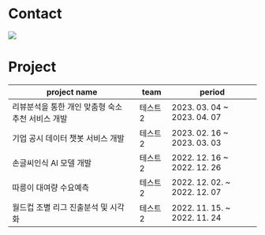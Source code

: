 # Contact

<a href="mailto:danakkii22@gmail.com"><img src="https://img.shields.io/badge/danakkii22@gmail.com-EA4335?style=flat-square&logo=Gmail&logoColor=white&link=mailto:danakkii22@gmail.com"/></a>


# Project
|project name|team|period|
|------|---|---|
|리뷰분석을 통한 개인 맞춤형 숙소 추천 서비스 개발|테스트2|2023. 03. 04 ~ 2023. 04. 07|
|기업 공시 데이터 챗봇 서비스 개발|테스트2|2023. 02. 16 ~ 2023. 03. 03|
|손글씨인식 AI 모델 개발|테스트2|2022. 12. 16 ~ 2022. 12. 26|
|따릉이 대여량 수요예측|테스트2|2022. 12. 02. ~ 2022. 12. 07 |
|월드컵 조별 리그 진출분석 및 시각화|테스트2|2022. 11. 15. ~ 2022. 11. 24 |
<!--
**danakkii/danakkii** is a ✨ _special_ ✨ repository because its `README.md` (this file) appears on your GitHub profile.

Here are some ideas to get you started:

- 🔭 I’m currently working on ...
- 🌱 I’m currently learning ...
- 👯 I’m looking to collaborate on ...
- 🤔 I’m looking for help with ...
- 💬 Ask me about ...
- 📫 How to reach me: ...
- 😄 Pronouns: ...
- ⚡ Fun fact: ...
-->

